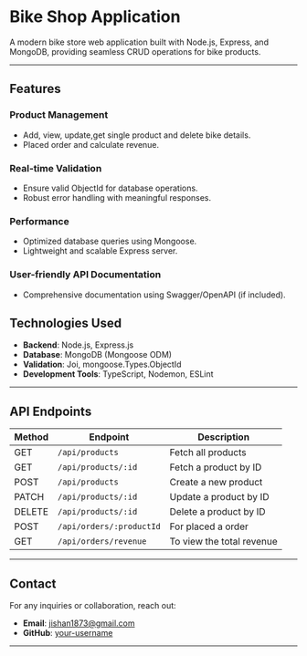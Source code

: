 # **Bike Shop Application**

A modern bike store web application built with Node.js, Express, and MongoDB, providing seamless CRUD operations for bike products.

---

## **Features**

### **Product Management**

- Add, view, update,get single product and delete bike details.
- Placed order and calculate revenue.

### **Real-time Validation**

- Ensure valid ObjectId for database operations.
- Robust error handling with meaningful responses.

### **Performance**

- Optimized database queries using Mongoose.
- Lightweight and scalable Express server.

### **User-friendly API Documentation**

- Comprehensive documentation using Swagger/OpenAPI (if included).

## **Technologies Used**

- **Backend**: Node.js, Express.js
- **Database**: MongoDB (Mongoose ODM)
- **Validation**: Joi, mongoose.Types.ObjectId
- **Development Tools**: TypeScript, Nodemon, ESLint

---

## **API Endpoints**

| Method | Endpoint                 | Description               |
| ------ | ------------------------ | ------------------------- |
| GET    | `/api/products`          | Fetch all products        |
| GET    | `/api/products/:id`      | Fetch a product by ID     |
| POST   | `/api/products`          | Create a new product      |
| PATCH  | `/api/products/:id`      | Update a product by ID    |
| DELETE | `/api/products/:id`      | Delete a product by ID    |
| POST   | `/api/orders/:productId` | For placed a order        |
| GET    | `/api/orders/revenue`    | To view the total revenue |

---

## **Contact**

For any inquiries or collaboration, reach out:

- **Email**: jishan1873@gmail.com
- **GitHub**: [your-username](https://github.com/j-sense/)

---
